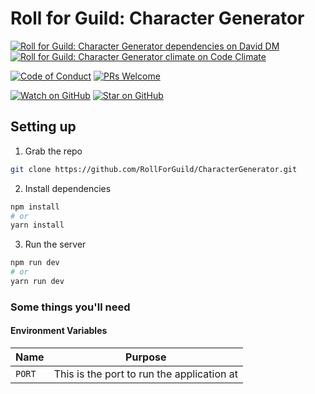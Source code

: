 # Roll for Guild: Character Generator

[![Roll for Guild: Character Generator dependencies on David DM][daviddm-badge]][daviddm]
[![Roll for Guild: Character Generator climate on Code Climate][codeclimate-badge]][codeclimate]

[![Code of Conduct][code-of-conduct-badge]][code-of-conduct]
[![PRs Welcome][prs-badge]][prs]

[![Watch on GitHub][github-watch-badge]][github-watch]
[![Star on GitHub][github-star-badge]][github-star]

## Setting up

1. Grab the repo
```bash
git clone https://github.com/RollForGuild/CharacterGenerator.git
```

2. Install dependencies
```bash
npm install
# or
yarn install
```

3. Run the server
```bash
npm run dev
# or
yarn run dev
```

### Some things you'll need

#### Environment Variables

| Name                      | Purpose |
|---------------------------|---------|
| `PORT`                    | This is the port to run the application at |

[code-of-conduct]: CODE_OF_CONDUCT.md
[code-of-conduct-badge]: https://img.shields.io/badge/code%20of-conduct-ff69b4.svg?style=flat-square
[codeclimate]: https://codeclimate.com/github/RollForGuild/CharacterGenerator
[codeclimate-badge]: https://img.shields.io/codeclimate/github/RollForGuild/CharacterGenerator.svg?style=flat-square
[coveralls]: https://coveralls.io/github/RollForGuild/CharacterGenerator
[coveralls-badge]: https://img.shields.io/coveralls/RollForGuild/CharacterGenerator.svg?style=flat-square
[daviddm]: https://david-dm.org/RollForGuild/CharacterGenerator
[daviddm-badge]: https://img.shields.io/david/RollForGuild/CharacterGenerator.svg?style=flat-square
[github-watch]: https://github.com/RollForGuild/CharacterGenerator/watchers
[github-watch-badge]: https://img.shields.io/github/watchers/RollForGuild/CharacterGenerator.svg?style=social
[github-star]: https://github.com/RollForGuild/CharacterGenerator/stargazers
[github-star-badge]: https://img.shields.io/github/stars/RollForGuild/CharacterGenerator.svg?style=social
[prs]: CONTRIBUTING.md
[prs-badge]: https://img.shields.io/badge/PRs-welcome-brightgreen.svg?style=flat-square
[travisci]: https://travis-ci.org/RollForGuild/CharacterGenerator
[travisci-badge]: https://img.shields.io/travis/RollForGuild/CharacterGenerator/develop.svg?style=flat-square
